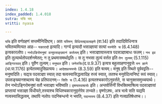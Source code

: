 ```yaml
---
index: 1.4.18
index_padded: 1.4.018
sutra: यचि भम्
vritti: nyasa

---
```

`यचि` इति वर्णग्रहणं सप्तमीनिर्दिष्टम्। अतः `यस्मिन् विधिस्तद्दावल्ग्रहणे` (वा.14) इति तदादिविधिनात्र भवितव्यमित्यत आह-- `यकारादौ` इत्यादि। गार्ग्य इत्यादौ भसञ्ज्ञायां सत्यां `यस्येति च` (6.4.148) इत्यकारलोपः।
`नभोऽङिरोमनुषां वत्युपसङ्ख्यानं कर्तव्यम्` इति। भसञ्ज्ञायास्त्वत्र पदसञ्ज्ञाबाधः फलम्। `नभ इव` इति तुल्यार्थतोपदर्शनमेतत्; न तु प्रथमासमर्थाद्वतिः। स तु नभसा तुल्यं वर्त्तत इति `तेन तुल्यम्` (5.1.115) `आङ्गिरस्वत्` इति। पूर्वेण तुल्यम्। `मनुष्वत` इति। `जनेरुसिः`(द.उ.9.37) इत्यत्र बहुलग्रहणानुवृत्तेः `मन ज्ञाने` (धा.पा.1176) इत्येतस्मादुसिप्रत्ययः। `आदेशप्रत्यययोः` (8.3.59) इति षत्वम्। मनुष् इति स्थिते पूर्ववद्वतिः-- मनुष्वदिति। यद्यत्र पदसञ्ज्ञा स्यात् तदा षत्वस्यासिद्धत्वादिह रुत्वं स्यात्, ततश्च मनुर्वदित्यनिष्टं रूपं स्यात्। उपसङ्ख्यानशब्दस्य चेह प्रतिपादनम्-- `सिति च` (1.4.16) इत्यतश्चकारोऽनुवर्त्तते, स चानुक्तसमुच्चयार्थः। तेन नभोऽङ्गिरोमनुषां वतौ भसञ्ज्ञा भविष्यति।
`वृषण्वस्वश्वयोः` इति। अन्तर्वर्त्तिनीं विभक्तिमाश्रित्य पदसञ्ज्ञायां प्राप्तायां भसञ्ज्ञा विधीयते,तस्याश्च विधिश्चकारानुवृत्तेरेव लभ्यते। वृष्णोऽश्वः, अत्र भत्वे सति यद्यपि णत्वस्यासिद्धत्वम्, तथापि नलोपः पदनिबन्धनो न भवति, `पदान्तस्य` (8.4.37) इति णत्वप्रतिषेधश्च।।